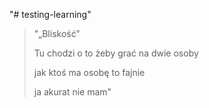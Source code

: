 "# testing-learning" 

> "„Bliskość”
> 
> Tu chodzi o to
> żeby grać
> na dwie
> osoby
> 
> jak ktoś ma
> osobę
> to fajnie
> 
> ja akurat
> nie mam"
